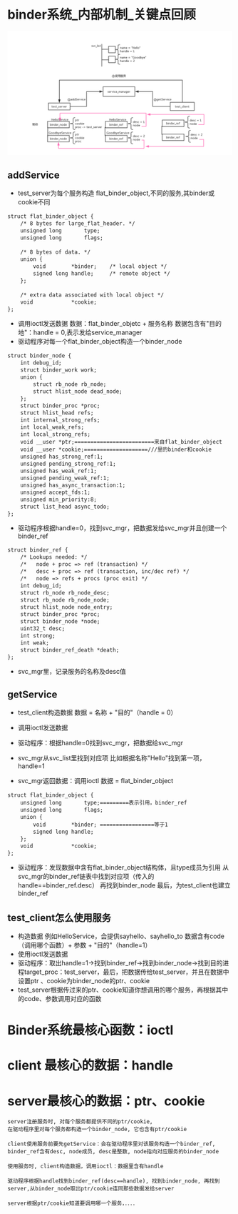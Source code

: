 # binder系统_内部机制_关键点回顾

![binder系统关键点](binder%E7%B3%BB%E7%BB%9F%E5%85%B3%E9%94%AE%E7%82%B9.png)

## addService
* test_server为每个服务构造 flat_binder_object,不同的服务,其binder或cookie不同
```
struct flat_binder_object {
	/* 8 bytes for large_flat_header. */
	unsigned long		type;
	unsigned long		flags;

	/* 8 bytes of data. */
	union {
		void		*binder;	/* local object */
		signed long	handle;		/* remote object */
	};

	/* extra data associated with local object */
	void			*cookie;
};
```
* 调用ioctl发送数据
数据：flat_binder_objetc + 服务名称
数据包含有"目的地"：handle = 0,表示发给service_manager
* 驱动程序对每一个flat_binder_object构造一个binder_node
```
struct binder_node {
	int debug_id;
	struct binder_work work;
	union {
		struct rb_node rb_node;
		struct hlist_node dead_node;
	};
	struct binder_proc *proc;
	struct hlist_head refs;
	int internal_strong_refs;
	int local_weak_refs;
	int local_strong_refs;
	void __user *ptr;=========================来自flat_binder_object
	void __user *cookie;====================///里的binder和cookie
	unsigned has_strong_ref:1;
	unsigned pending_strong_ref:1;
	unsigned has_weak_ref:1;
	unsigned pending_weak_ref:1;
	unsigned has_async_transaction:1;
	unsigned accept_fds:1;
	unsigned min_priority:8;
	struct list_head async_todo;
};
```
* 驱动程序根据handle=0，找到svc_mgr，把数据发给svc_mgr并且创建一个binder_ref
```
struct binder_ref {
	/* Lookups needed: */
	/*   node + proc => ref (transaction) */
	/*   desc + proc => ref (transaction, inc/dec ref) */
	/*   node => refs + procs (proc exit) */
	int debug_id;
	struct rb_node rb_node_desc;
	struct rb_node rb_node_node;
	struct hlist_node node_entry;
	struct binder_proc *proc;
	struct binder_node *node;
	uint32_t desc;
	int strong;
	int weak;
	struct binder_ref_death *death;
};
```
* svc_mgr里，记录服务的名称及desc值

## getService
* test_client构造数据
数据 = 名称 + "目的"（handle = 0）

* 调用ioctl发送数据
* 驱动程序：根据handle=0找到svc_mgr，把数据给svc_mgr
* svc_mgr从svc_list里找到对应项
比如根据名称"Hello"找到第一项，handle=1
* svc_mgr返回数据：调用ioctl
数据 = flat_binder_object
```
struct flat_binder_object {
	unsigned long		type;=========表示引用，binder_ref
	unsigned long		flags;
	union {
		void		*binder; =================等于1
		signed long	handle;		
	};
	void			*cookie;
};
```
* 驱动程序：发现数据中含有flat_binder_object结构体，且type成员为引用
从svc_mgr的binder_ref链表中找到对应项（传入的handle==binder_ref.desc）
再找到binder_node
最后，为test_client也建立binder_ref

## test_client怎么使用服务
* 构造数据
例如HelloService，会提供sayhello、sayhello_to
数据含有code（调用哪个函数）+ 参数 + "目的"（handle=1）
* 使用ioctl发送数据
* 驱动程序：取出handle=1→找到binder_ref→找到binder_node→找到目的进程target_proc：test_server，最后，把数据传给test_server，并且在数据中设置ptr 、cookie为binder_node的ptr、cookie
* test_server根据传过来的ptr、cookie知道你想调用的哪个服务，再根据其中的code、参数调用对应的函数

# Binder系统最核心函数：ioctl
# client 最核心的数据：handle
# server最核心的数据：ptr、cookie
```
server注册服务时, 对每个服务都提供不同的ptr/cookie,
在驱动程序里对每个服务都构造一个binder_node, 它也含有ptr/cookie

client使用服务前要先getService：会在驱动程序里对该服务构造一个binder_ref, 
binder_ref含有desc, node成员, desc是整数, node指向对应服务的binder_node

使用服务时, client构造数据，调用ioctl：数据里含有handle

驱动程序根据handle找到binder_ref(desc==handle), 找到binder_node, 再找到server,从binder_node取出ptr/cookie连同那些数据发给server

server根据ptr/cookie知道要调用哪一个服务，．．．．
```